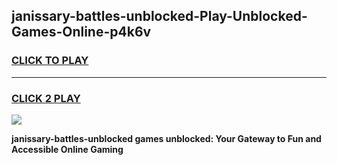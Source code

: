 
## janissary-battles-unblocked-Play-Unblocked-Games-Online-p4k6v
<h3>
<a href="https://premium76.site?title=janissary-battles-unblocked&ref=25A">CLICK TO PLAY</a></h3>
<hr>

<h3>
<a href="https://premium76.site?title=janissary-battles-unblocked&ref=25A">CLICK 2 PLAY</a>
  
</h3>

<a href="https://premium76.site?title=janissary-battles-unblocked&ref=25A"><img src="https://clearcache.store/games.png"></a>


**janissary-battles-unblocked games unblocked: Your Gateway to Fun and Accessible Online Gaming**
